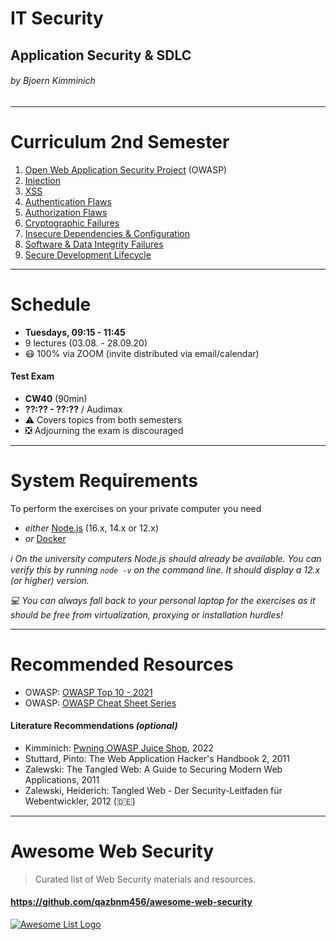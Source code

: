 <!-- theme: default -->
<!-- paginate: true -->
<!-- footer: Copyright (c) by **Bjoern Kimminich** | Licensed under [CC-BY-SA 4.0](https://creativecommons.org/licenses/by-sa/4.0/) -->

# IT Security

## Application Security & SDLC

###### by Bjoern Kimminich

---

# Curriculum 2nd Semester

1. [Open Web Application Security Project](02-01-owasp.md) (OWASP)
2. [Injection](02-02-injection.md)
3. [XSS](02-03-xss.md)
4. [Authentication Flaws](02-04-authentication_flaws.md)
5. [Authorization Flaws](02-05-authorization_flaws.md)
6. [Cryptographic Failures](02-06-cryptographic_failures.md)
7. [Insecure Dependencies & Configuration](02-07-insecure_dependencies_and_configuration.md)
8. [Software & Data Integrity Failures](02-08-integrity_failures.md)
9. [Secure Development Lifecycle](02-09-sdlc.md)

---

# Schedule

* **Tuesdays, 09:15 - 11:45**
* 9 lectures (03.08. - 28.09.20)
* :mask: 100% via ZOOM (invite distributed via email/calendar)

#### Test Exam

* **CW40** (90min)
* **??:?? - ??:??** / Audimax
* :warning: Covers topics from both semesters
* :negative_squared_cross_mark: Adjourning the exam is discouraged

---

# System Requirements

To perform the exercises on your private computer you need

* _either_ [Node.js](https://nodejs.org) (16.x, 14.x or 12.x)
* _or_ [Docker](https://www.docker.com/)

_:information_source: On the university computers Node.js should already
be available. You can verify this by running `node -v` on the command
line. It should display a 12.x (or higher) version._

_:computer: You can always fall back to your personal laptop for the
exercises as it should be free from virtualization, proxying or
installation hurdles!_

---

# Recommended Resources

* OWASP:
  [OWASP Top 10 - 2021](https://owasp.org/Top10/)
* OWASP: [OWASP Cheat Sheet Series](https://cheatsheetseries.owasp.org/)

#### Literature Recommendations _(optional)_

* Kimminich: [Pwning OWASP Juice Shop](https://leanpub.com/juice-shop),
  2022
* Stuttard, Pinto: The Web Application Hacker's Handbook 2, 2011
* Zalewski: The Tangled Web: A Guide to Securing Modern Web
  Applications, 2011
* Zalewski, Heiderich: Tangled Web - Der Security-Leitfaden für
  Webentwickler, 2012 (:de:)

---

# Awesome Web Security

> Curated list of Web Security materials and resources.

#### https://github.com/qazbnm456/awesome-web-security

[![Awesome List Logo](images/01-08-penetration_testing/logo.png)](https://github.com/sindresorhus/awesome)
